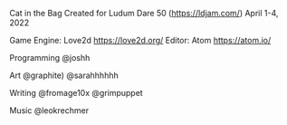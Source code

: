 Cat in the Bag
Created for Ludum Dare 50 (https://ldjam.com/) April 1-4, 2022

Game Engine: Love2d https://love2d.org/
Editor: Atom https://atom.io/

Programming
  @joshh

Art
@graphite)
@sarahhhhhh

Writing
  @fromage10x
  @grimpuppet

Music
@leokrechmer
